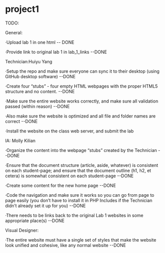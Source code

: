 # project1
TODO:

General:

·Upload lab 1 in one html -- DONE
  
·Provide link to original lab 1 in lab_1_links --DONE
  
Technician:Huiyu Yang

·Setup the repo and make sure everyone can sync it to their desktop (using GitHub desktop software) --DONE

·Create four “stubs” - four empty HTML webpages with the proper HTML5 structure and no content. --DONE

·Make sure the entire website works correctly, and make sure all validation passed (within reason) --DONE

·Also make sure the website is optimized and all file and folder names are correct --DONE

·Install the website on the class web server, and submit the lab


IA: Molly Kilian

·Organize the content into the webpage “stubs” created by the Technician --DONE

·Ensure that the document structure (article, aside, whatever) is consistent on each student-page; and ensure that the document outline (h1, h2, et cetera) is somewhat consistent on each student-page --DONE

·Create some content for the new home page --DONE

·Code the navigation and make sure it works so you can go from page to page easily (you don’t have to install it in PHP Includes if the Technician didn’t already set it up for you) --DONE

·There needs to be links back to the original Lab 1 websites in some appropriate place(s) --DONE


Visual Designer:

·The entire website must have a single set of styles that make the website look unified and cohesive, like any normal website --DONE
